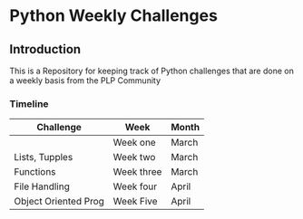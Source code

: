 # Python Weekly Challenges
## Introduction
This is a Repository for keeping track of Python challenges that are done on a weekly basis from the PLP Community

### Timeline
| Challenge | Week| Month |
| ------ | ------ |-------|
||Week one|March|
|Lists, Tupples| Week two| March|
|Functions| Week three| March|
|File Handling| Week four|April|
|Object Oriented Prog|Week Five| April|
